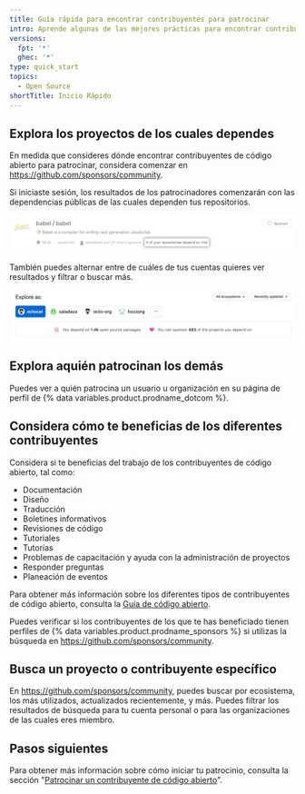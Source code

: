 ```yaml
---
title: Guía rápida para encontrar contribuyentes para patrocinar
intro: Aprende algunas de las mejores prácticas para encontrar contribuyentes de código abierto para patrocinar.
versions:
  fpt: '*'
  ghec: '*'
type: quick_start
topics:
  - Open Source
shortTitle: Inicio Rápido
---
```


## Explora los proyectos de los cuales dependes

En medida que consideres dónde encontrar contribuyentes de código abierto para patrocinar, considera comenzar en https://github.com/sponsors/community.

Si iniciaste sesión, los resultados de los patrocinadores comenzarán con las dependencias públicas de las cuales dependen tus repositorios.

![El proyecto de código abierto Babel con texto resaltado que dice "4 de tus repositorios dependen de esto"](/assets/images/help/sponsors/example-of-open-source-project-dependency.png)

También puedes alternar entre de cuáles de tus cuentas quieres ver resultados y filtrar o buscar más.

![Opciones de búsqueda de la página de búsqueda de la comunidadde patrocinadores](/assets/images/help/sponsors/sponsors-search-options.png)

## Explora aquién patrocinan los demás

Puedes ver a quién patrocina un usuario u organización en su página de perfil de {% data variables.product.prodname_dotcom %}.

## Considera cómo te beneficias de los diferentes contribuyentes

Considera si te beneficias del trabajo de los contribuyentes de código abierto, tal como:
 - Documentación
 - Diseño
 - Traducción
 - Boletines informativos
 - Revisiones de código
 - Tutoriales
 - Tutorías
 - Problemas de capacitación y ayuda con la administración de proyectos
 - Responder preguntas
 - Planeación de eventos

Para obtener más información sobre los diferentes tipos de contribuyentes de código abierto, consulta la [Guía de código abierto](https://opensource.guide/how-to-contribute/#you-dont-have-to-contribute-code).

Puedes verificar si los contribuyentes de los que te has beneficiado tienen perfiles de {% data variables.product.prodname_sponsors %} si utilizas la búsqueda en https://github.com/sponsors/community.

## Busca un proyecto o contribuyente específico

En https://github.com/sponsors/community, puedes buscar por ecosistema, los más utilizados, actualizados recientemente, y más. Puedes filtrar los resultados de búsqueda para tu cuenta personal o para las organizaciones de las cuales eres miembro.

## Pasos siguientes

Para obtener más información sobre cómo iniciar tu patrocinio, consulta la sección "[Patrocinar un contribuyente de código abierto](/sponsors/sponsoring-open-source-contributors/sponsoring-an-open-source-contributor)".
